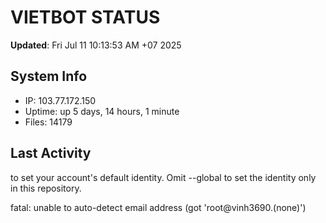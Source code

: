 # VIETBOT STATUS
**Updated**: Fri Jul 11 10:13:53 AM +07 2025

## System Info
- IP: 103.77.172.150
- Uptime: up 5 days, 14 hours, 1 minute
- Files: 14179

## Last Activity

to set your account's default identity.
Omit --global to set the identity only in this repository.

fatal: unable to auto-detect email address (got 'root@vinh3690.(none)')
